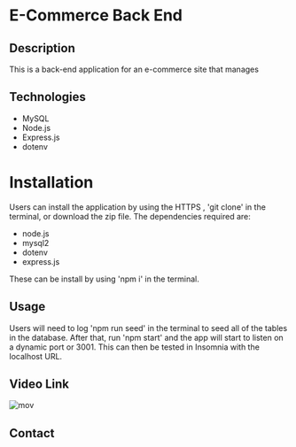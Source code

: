 # E-Commerce Back End

## Description

This is a back-end application for an e-commerce site that manages 

## Technologies

* MySQL
* Node.js
* Express.js
* dotenv

# Installation 

Users can install the application by using the HTTPS , 'git clone' in the terminal, or download the zip file. The dependencies required are:

* node.js
* mysql2
* dotenv
* express.js 

These can be install by using 'npm i' in the terminal.

## Usage

Users will need to log 'npm run seed' in the terminal to seed all of the tables in the database. After that, run 'npm start' and the app will start to listen on a dynamic port or 3001. This can then be tested in Insomnia with the localhost URL.

## Video Link

![mov](https://youtu.be/vpgzyGs3o8s)

## Contact

